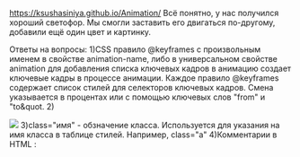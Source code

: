 https://ksushasiniya.github.io/Animation/
Всё понятно, у нас получился хороший светофор. Мы смогли заставить его двигаться по-другому, добавили ещё один цвет и картинку.

Ответы на вопросы:
1)CSS правило @keyframes с произвольным именем в свойстве animation-name, либо в универсальном свойстве animation для добавления списка ключевых кадров в анимацию создает ключевые кадры в процессе анимации. Каждое правило @keyframes содержает список стилей для селекторов ключевых кадров. Смена указывается в процентах или с помощью ключевых слов &quot;from&quot; и &quot;to&quot.
2)<!DOCTYPE html>
<html xmlns="https://lifeglobe.net/x/entry/9473/1.jpg">
<head>
    <link rel="stylesheet" href="style.css">

</head>
 <body>
  <div class = "test"></div>
  </div>
  <div class="content">
   <img src="https://lifeglobe.net/x/entry/9473/1.jpg"/>
 </body>
</html>
3)class="имя" - обзначение класса. Используется для указания на имя класса в таблице стилей. 
Например, class="a"
4)Комментарии в HTML : <!--- комментарий -->

